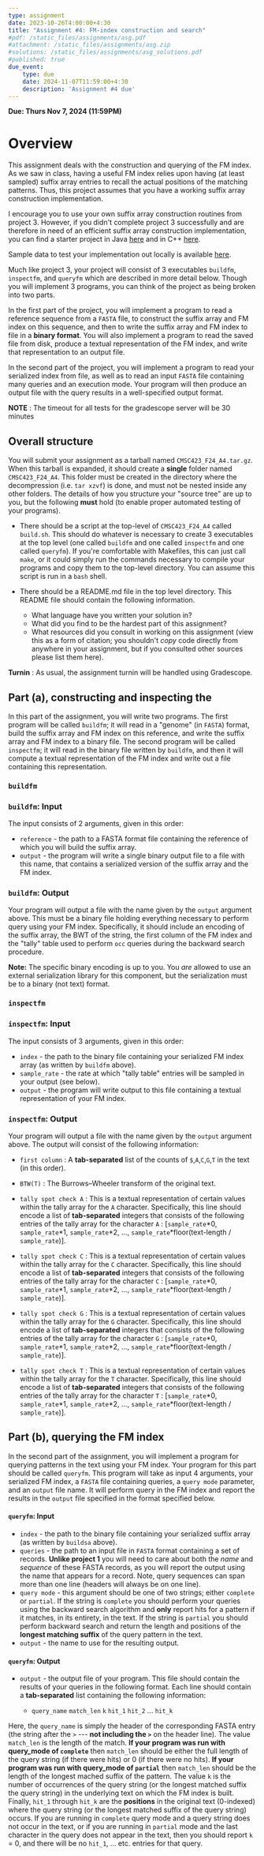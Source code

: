 ```yaml
---
type: assignment
date: 2023-10-26T4:00:00+4:30
title: "Assignment #4: FM-index construction and search"
#pdf: /static_files/assignments/asg.pdf
#attachment: /static_files/assignments/asg.zip
#solutions: /static_files/assignments/asg_solutions.pdf
#published: true
due_event: 
    type: due
    date: 2024-11-07T11:59:00+4:30
    description: 'Assignment #4 due'
---
```


**Due: Thurs Nov 7, 2024 (11:59PM)**  

# Overview

This assignment deals with the construction and querying of the FM index.  As we saw in class, having a useful FM index relies upon having (at least sampled) suffix array entries to recall the actual positions of the matching patterns. Thus, this project assumes that you have a working suffix array construction implementation.

I encourage you to use your own suffix array construction routines from project 3.  However, if you didn't complete project 3 successfully and are therefore in need of an efficient suffix array construction implementation, you can find a starter project in Java [here](https://github.com/umd-cmsc423/f2024_project4_sample_java) and in C++ [here](https://github.com/umd-cmsc423/f2024_project4_sample_java).

Sample data to test your implementation out locally is available [here](https://github.com/umd-cmsc423/f2024_project4_sample_data).

Much like project 3, your project will consist of 3 executables `buildfm`, `inspectfm`, and `queryfm` which are described in more detail below.  Though you will implement 3 programs, you can think of the project as being broken into two parts.

In the first part of the project, you will implement a program to read a reference sequence from a `FASTA` file, to construct the suffix array and FM index on this sequence, and then to write the suffix array and FM index to file in a **binary format**.  You will also implement a program to read the saved file from disk, produce a textual representation of the FM index, and write that representation to an output file.

In the second part of the project, you will implement a program to read your serialized index from file, as well as to read an input `FASTA` file containing many queries and an execution mode.  Your program will then produce an output file with the query results in a well-specified output format.

**NOTE** : The timeout for all tests for the gradescope server will be 30 minutes

## Overall structure

You will submit your assignment as a tarball named `CMSC423_F24_A4.tar.gz`.  When this tarball is expanded, it should create a **single** folder named `CMSC423_F24_A4`.  This folder must be created in the directory where the decompression (i.e. `tar xzvf`) is done, and must not be nested inside any other folders. The details of how you structure your "source tree" are up to you, but the following **must** hold (to enable proper automated testing of your programs).

 * There should be a script at the top-level of `CMSC423_F24_A4` called `build.sh`.  This should do whatever is necessary to create 3 executables at the top level (one called `buildfm` and one called `inspectfm` and one called `queryfm`).  If you're comfortable with Makefiles, this can just call `make`, or it could simply run the commands necessary to compile your programs and copy them to the top-level directory.  You can assume this script is run in a `bash` shell.
 
 * There should be a README.md file in the top level directory.  This README file should contain the following information.
     
     - What language have you written your solution in?
     - What did you find to be the hardest part of this assignment?
     - What resources did you consult in working on this assignment (view this as a form of citation; you shouldn't _copy_ code directly from anywhere in your assignment, but if you consulted other sources please list them here).

**Turnin** : As usual, the assignment turnin will be handled using Gradescope.  

## Part (a), constructing and inspecting the 

In this part of the assignment, you will write two programs.  The first program will be called `buildfm`; it will read in a "genome" (in `FASTA`) format, build the suffix array and FM index on this reference, and write the suffix array and FM index to a binary file.  The second program will be called `inspectfm`; it will read in the binary file written by `buildfm`, and then it will compute a textual representation of the FM index and write out a file containing this representation. 

### `buildfm`

### `buildfm`: Input 

The input consists of 2 arguments, given in this order:

* `reference` - the path to a FASTA format file containing the reference of which you will build the suffix array.
* `output` - the program will write a single binary output file to a file with this name, that contains a serialized version of the suffix array and the FM index.

### `buildfm`: Output

Your program will output a file with the name given by the `output` argument above.  This must be a binary file holding everything necessary to perform query using your FM index. Specifically, it should include an encoding of the suffix array, the BWT of the string, the first column of the FM index and the "tally" table used to perform `occ` queries during the backward search procedure.

**Note:** The specific binary encoding is up to you. You _are_ allowed to use an external serialization library for this component, but the serialization must be to a binary (not text) format.  

### `inspectfm`
### `inspectfm`: Input 

The input consists of 3 arguments, given in this order:

* `index` - the path to the binary file containing your serialized FM index array (as written by `buildfm` above).
* `sample_rate` - the rate at which "tally table" entries will be sampled in your output (see below).
* `output` - the program will write output to this file containing a textual representation of your FM index.

### `inspectfm`: Output

Your program will output a file with the name given by the `output` argument above.  The output will consist of the following information: 

 * `first column` : A **tab-separated** list of the counts of `$`,`A`,`C`,`G`,`T` in the text (in this order).

 * `BTW(T)` : The Burrows–Wheeler transform of the original text.

 * `tally spot check A` : This is a textual representation of certain values within the tally array for the `A` character.  Specifically, this line should encode a list of **tab-separated** integers that consists of the following entries of the tally array for the character `A` : [`sample_rate`*0, `sample_rate`*1, `sample_rate`*2, ..., `sample_rate`*floor(text-length / `sample_rate`)]. 

 * `tally spot check C` : This is a textual representation of certain values within the tally array for the `C` character.  Specifically, this line should encode a list of **tab-separated** integers that consists of the following entries of the tally array for the character `C` : [`sample_rate`*0, `sample_rate`*1, `sample_rate`*2, ..., `sample_rate`*floor(text-length / `sample_rate`)]. 

 * `tally spot check G` : This is a textual representation of certain values within the tally array for the `G` character.  Specifically, this line should encode a list of **tab-separated** integers that consists of the following entries of the tally array for the character `G` : [`sample_rate`*0, `sample_rate`*1, `sample_rate`*2, ..., `sample_rate`*floor(text-length / `sample_rate`)]. 

 * `tally spot check T` : This is a textual representation of certain values within the tally array for the `T` character.  Specifically, this line should encode a list of **tab-separated** integers that consists of the following entries of the tally array for the character `T` : [`sample_rate`*0, `sample_rate`*1, `sample_rate`*2, ..., `sample_rate`*floor(text-length / `sample_rate`)]. 

## Part (b), querying the FM index

In the second part of the assignment, you will implement a program for querying patterns in the text using your FM index. Your program for this part should be called `queryfm`.  This program will take as input 4 arguments, your serialized
FM index, a `FASTA` file containing queries, a `query mode` parameter, and an `output` file name.  It will perform query in the FM index and report the results in the `output` file specified in the format specified below.

#### `queryfm`: Input

* `index` - the path to the binary file containing your serialized suffix array (as written by `buildsa` above).
* `queries` - the path to an input file in `FASTA` format containing a set of records. **Unlike project 1** you will need to care about both the _name_ and _sequence_ of these FASTA records, as you will report the output using the name that appears for a record.  Note, query sequences can span more than one line (headers will always be on one line).
* `query mode` - this argument should be one of two strings; either `complete` or `partial`. If the string is `complete` you should perform your queries using the backward search algorithm and **only** report hits for a pattern if it matches, in its entirety, in the text.  If the string is `partial` you should perform backward search and return the length and positions of the **longest matching suffix** of the query pattern in the text.
* `output` - the name to use for the resulting output.

#### `queryfm`: Output

* `output` - the output file of your program. This file should contain the results of your queries in the following format.  Each line should contain a **tab-separated** list containing the following information:

    * `query_name`  `match_len` `k` `hit_1` `hit_2` ... `hit_k`

Here, the `query_name` is simply the header of the corresponding FASTA entry (the string after the `>` --- **not including the `>`** on the header line).  The value `match_len` is the length of the match.  **If your program was run with query_mode of `complete`** then `match_len` should be either the full length of the query string (if there were hits) or 0 (if there were no hits).  **If your program was run with query_mode of `partial`** then `match_len` should be the length of the longest mached suffix of the pattern. The value `k` is the number of occurrences of the query string (or the longest matched suffix the query string) in the underlying text on which the FM index is built.  Finally, `hit_1` through `hit_k` are the **positions** in the original text (0-indexed) where the query string (or the longest matched suffix of the query string) occurs.  If you are running in `complete` query mode and a query string does not occur in the text, or if you are running in `partial` mode and the last character in the query does not appear in the text, then you should report `k` = 0, and there will be no `hit_1`, ... etc. entries for that query.

